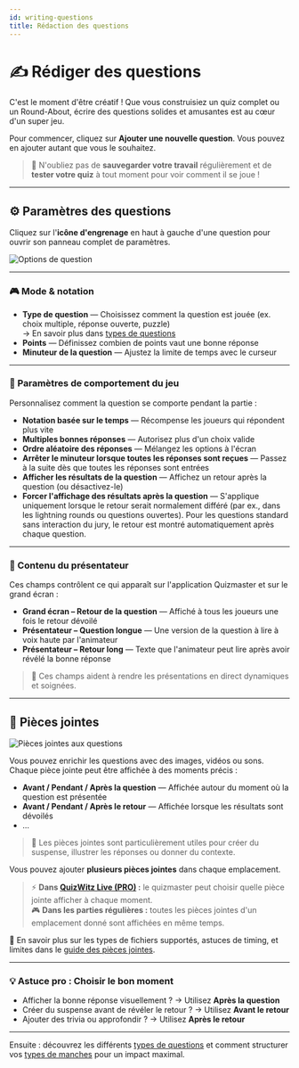 ```yaml
---
id: writing-questions
title: Rédaction des questions
---
```


# ✍️ Rédiger des questions

C'est le moment d'être créatif ! Que vous construisiez un quiz complet ou un Round-About, écrire des questions solides et amusantes est au cœur d'un super jeu.

Pour commencer, cliquez sur **Ajouter une nouvelle question**. Vous pouvez en ajouter autant que vous le souhaitez.

> 💾 N'oubliez pas de **sauvegarder votre travail** régulièrement et de **tester votre quiz** à tout moment pour voir comment il se joue !

---

## ⚙️ Paramètres des questions

Cliquez sur l'**icône d'engrenage** en haut à gauche d'une question pour ouvrir son panneau complet de paramètres.

![Options de question](/images/question-options.png)

---

### 🎮 Mode & notation

- **Type de question** — Choisissez comment la question est jouée (ex. choix multiple, réponse ouverte, puzzle)\
  → En savoir plus dans [types de questions](../question-types/000-question-types.md)
- **Points** — Définissez combien de points vaut une bonne réponse
- **Minuteur de la question** — Ajustez la limite de temps avec le curseur

---

### 🧩 Paramètres de comportement du jeu

Personnalisez comment la question se comporte pendant la partie :

- **Notation basée sur le temps** — Récompense les joueurs qui répondent plus vite
- **Multiples bonnes réponses** — Autorisez plus d'un choix valide
- **Ordre aléatoire des réponses** — Mélangez les options à l'écran
- **Arrêter le minuteur lorsque toutes les réponses sont reçues** — Passez à la suite dès que toutes les réponses sont entrées
- **Afficher les résultats de la question** — Affichez un retour après la question (ou désactivez-le)
- **Forcer l'affichage des résultats après la question** — S'applique uniquement lorsque le retour serait normalement différé (par ex., dans les lightning rounds ou questions ouvertes). Pour les questions standard sans interaction du jury, le retour est montré automatiquement après chaque question.

---

### 🎤 Contenu du présentateur

Ces champs contrôlent ce qui apparaît sur l'application Quizmaster et sur le grand écran :

- **Grand écran – Retour de la question** — Affiché à tous les joueurs une fois le retour dévoilé
- **Présentateur – Question longue** — Une version de la question à lire à voix haute par l'animateur
- **Présentateur – Retour long** — Texte que l'animateur peut lire après avoir révélé la bonne réponse

> 📝 Ces champs aident à rendre les présentations en direct dynamiques et soignées.

---

## 📎 Pièces jointes

![Pièces jointes aux questions](/images/question-attachments.png)

Vous pouvez enrichir les questions avec des images, vidéos ou sons. Chaque pièce jointe peut être affichée à des moments précis :

- **Avant / Pendant / Après la question** — Affichée autour du moment où la question est présentée
- **Avant / Pendant / Après le retour** — Affichée lorsque les résultats sont dévoilés
- ...

> 🧠 Les pièces jointes sont particulièrement utiles pour créer du suspense, illustrer les réponses ou donner du contexte.

Vous pouvez ajouter **plusieurs pièces jointes** dans chaque emplacement.

> ⚡ **Dans [QuizWitz Live (PRO)](../quizmaster/001-introduction.md) :** le quizmaster peut choisir quelle pièce jointe afficher à chaque moment.\
> 🎮 **Dans les parties régulières :** toutes les pièces jointes d'un emplacement donné sont affichées en même temps.

📘 En savoir plus sur les types de fichiers supportés, astuces de timing, et limites dans le [guide des pièces jointes](../editor/006-attachments.md).

---

### 💡 Astuce pro : Choisir le bon moment

- Afficher la bonne réponse visuellement ? → Utilisez **Après la question**
- Créer du suspense avant de révéler le retour ? → Utilisez **Avant le retour**
- Ajouter des trivia ou approfondir ? → Utilisez **Après le retour**

---

Ensuite : découvrez les différents [types de questions](../question-types/000-question-types.md) et comment structurer vos [types de manches](../round-types/000-round-types.md) pour un impact maximal.

